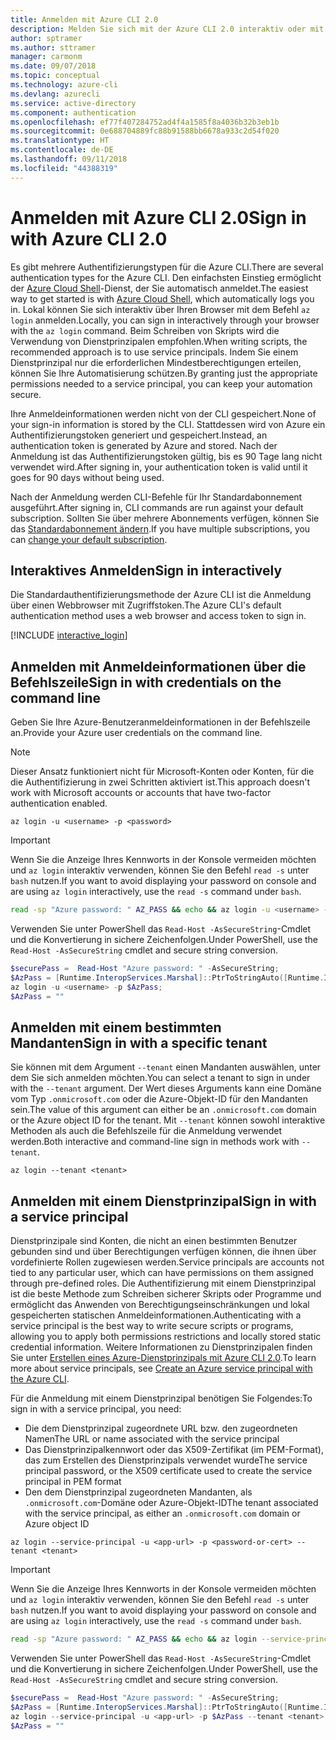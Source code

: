 ```yaml
---
title: Anmelden mit Azure CLI 2.0
description: Melden Sie sich mit der Azure CLI 2.0 interaktiv oder mit lokalen Anmeldeinformationen an.
author: sptramer
ms.author: sttramer
manager: carmonm
ms.date: 09/07/2018
ms.topic: conceptual
ms.technology: azure-cli
ms.devlang: azurecli
ms.service: active-directory
ms.component: authentication
ms.openlocfilehash: ef77f407284752ad4f4a1585f8a4036b32b3eb1b
ms.sourcegitcommit: 0e688704889fc88b91588bb6678a933c2d54f020
ms.translationtype: HT
ms.contentlocale: de-DE
ms.lasthandoff: 09/11/2018
ms.locfileid: "44388319"
---
```

# <a name="sign-in-with-azure-cli-20"></a><span data-ttu-id="d7e1c-103">Anmelden mit Azure CLI 2.0</span><span class="sxs-lookup"><span data-stu-id="d7e1c-103">Sign in with Azure CLI 2.0</span></span>

<span data-ttu-id="d7e1c-104">Es gibt mehrere Authentifizierungstypen für die Azure CLI.</span><span class="sxs-lookup"><span data-stu-id="d7e1c-104">There are several authentication types for the Azure CLI.</span></span> <span data-ttu-id="d7e1c-105">Den einfachsten Einstieg ermöglicht der [Azure Cloud Shell](/azure/cloud-shell/overview)-Dienst, der Sie automatisch anmeldet.</span><span class="sxs-lookup"><span data-stu-id="d7e1c-105">The easiest way to get started is with [Azure Cloud Shell](/azure/cloud-shell/overview), which automatically logs you in.</span></span> <span data-ttu-id="d7e1c-106">Lokal können Sie sich interaktiv über Ihren Browser mit dem Befehl `az login` anmelden.</span><span class="sxs-lookup"><span data-stu-id="d7e1c-106">Locally, you can sign in interactively through your browser with the `az login` command.</span></span> <span data-ttu-id="d7e1c-107">Beim Schreiben von Skripts wird die Verwendung von Dienstprinzipalen empfohlen.</span><span class="sxs-lookup"><span data-stu-id="d7e1c-107">When writing scripts, the recommended approach is to use service principals.</span></span> <span data-ttu-id="d7e1c-108">Indem Sie einem Dienstprinzipal nur die erforderlichen Mindestberechtigungen erteilen, können Sie Ihre Automatisierung schützen.</span><span class="sxs-lookup"><span data-stu-id="d7e1c-108">By granting just the appropriate permissions needed to a service principal, you can keep your automation secure.</span></span>

<span data-ttu-id="d7e1c-109">Ihre Anmeldeinformationen werden nicht von der CLI gespeichert.</span><span class="sxs-lookup"><span data-stu-id="d7e1c-109">None of your sign-in information is stored by the CLI.</span></span> <span data-ttu-id="d7e1c-110">Stattdessen wird von Azure ein Authentifizierungstoken generiert und gespeichert.</span><span class="sxs-lookup"><span data-stu-id="d7e1c-110">Instead, an authentication token is generated by Azure and stored.</span></span> <span data-ttu-id="d7e1c-111">Nach der Anmeldung ist das Authentifizierungstoken gültig, bis es 90 Tage lang nicht verwendet wird.</span><span class="sxs-lookup"><span data-stu-id="d7e1c-111">After signing in, your authentication token is valid until it goes for 90 days without being used.</span></span>

<span data-ttu-id="d7e1c-112">Nach der Anmeldung werden CLI-Befehle für Ihr Standardabonnement ausgeführt.</span><span class="sxs-lookup"><span data-stu-id="d7e1c-112">After signing in, CLI commands are run against your default subscription.</span></span> <span data-ttu-id="d7e1c-113">Sollten Sie über mehrere Abonnements verfügen, können Sie das [Standardabonnement ändern](manage-azure-subscriptions-azure-cli.md).</span><span class="sxs-lookup"><span data-stu-id="d7e1c-113">If you have multiple subscriptions, you can [change your default subscription](manage-azure-subscriptions-azure-cli.md).</span></span>

## <a name="sign-in-interactively"></a><span data-ttu-id="d7e1c-114">Interaktives Anmelden</span><span class="sxs-lookup"><span data-stu-id="d7e1c-114">Sign in interactively</span></span>

<span data-ttu-id="d7e1c-115">Die Standardauthentifizierungsmethode der Azure CLI ist die Anmeldung über einen Webbrowser mit Zugriffstoken.</span><span class="sxs-lookup"><span data-stu-id="d7e1c-115">The Azure CLI's default authentication method uses a web browser and access token to sign in.</span></span>

[!INCLUDE [interactive_login](includes/interactive-login.md)]

## <a name="sign-in-with-credentials-on-the-command-line"></a><span data-ttu-id="d7e1c-116">Anmelden mit Anmeldeinformationen über die Befehlszeile</span><span class="sxs-lookup"><span data-stu-id="d7e1c-116">Sign in with credentials on the command line</span></span>

<span data-ttu-id="d7e1c-117">Geben Sie Ihre Azure-Benutzeranmeldeinformationen in der Befehlszeile an.</span><span class="sxs-lookup"><span data-stu-id="d7e1c-117">Provide your Azure user credentials on the command line.</span></span>

> [!Note]
> <span data-ttu-id="d7e1c-118">Dieser Ansatz funktioniert nicht für Microsoft-Konten oder Konten, für die die Authentifizierung in zwei Schritten aktiviert ist.</span><span class="sxs-lookup"><span data-stu-id="d7e1c-118">This approach doesn't work with Microsoft accounts or accounts that have two-factor authentication enabled.</span></span>

```azurecli
az login -u <username> -p <password>
```

> [!IMPORTANT]
> <span data-ttu-id="d7e1c-119">Wenn Sie die Anzeige Ihres Kennworts in der Konsole vermeiden möchten und `az login` interaktiv verwenden, können Sie den Befehl `read -s` unter `bash` nutzen.</span><span class="sxs-lookup"><span data-stu-id="d7e1c-119">If you want to avoid displaying your password on console and are using `az login` interactively, use the `read -s` command under `bash`.</span></span>
>
> ```bash
> read -sp "Azure password: " AZ_PASS && echo && az login -u <username> -p $AZ_PASS
> ```
>
> <span data-ttu-id="d7e1c-120">Verwenden Sie unter PowerShell das `Read-Host -AsSecureString`-Cmdlet und die Konvertierung in sichere Zeichenfolgen.</span><span class="sxs-lookup"><span data-stu-id="d7e1c-120">Under PowerShell, use the `Read-Host -AsSecureString` cmdlet and secure string conversion.</span></span>
>
> ```powershell
> $securePass =  Read-Host "Azure password: " -AsSecureString;
> $AzPass = [Runtime.InteropServices.Marshal]::PtrToStringAuto([Runtime.InteropServices.Marshal]::SecureStringToBSTR($securePass));
> az login -u <username> -p $AzPass;
> $AzPass = ""
> ```

## <a name="sign-in-with-a-specific-tenant"></a><span data-ttu-id="d7e1c-121">Anmelden mit einem bestimmten Mandanten</span><span class="sxs-lookup"><span data-stu-id="d7e1c-121">Sign in with a specific tenant</span></span>

<span data-ttu-id="d7e1c-122">Sie können mit dem Argument `--tenant` einen Mandanten auswählen, unter dem Sie sich anmelden möchten.</span><span class="sxs-lookup"><span data-stu-id="d7e1c-122">You can select a tenant to sign in under with the `--tenant` argument.</span></span> <span data-ttu-id="d7e1c-123">Der Wert dieses Arguments kann eine Domäne vom Typ `.onmicrosoft.com` oder die Azure-Objekt-ID für den Mandanten sein.</span><span class="sxs-lookup"><span data-stu-id="d7e1c-123">The value of this argument can either be an `.onmicrosoft.com` domain or the Azure object ID for the tenant.</span></span> <span data-ttu-id="d7e1c-124">Mit `--tenant` können sowohl interaktive Methoden als auch die Befehlszeile für die Anmeldung verwendet werden.</span><span class="sxs-lookup"><span data-stu-id="d7e1c-124">Both interactive and command-line sign in methods work with `--tenant`.</span></span>

```azurecli
az login --tenant <tenant>
```

## <a name="sign-in-with-a-service-principal"></a><span data-ttu-id="d7e1c-125">Anmelden mit einem Dienstprinzipal</span><span class="sxs-lookup"><span data-stu-id="d7e1c-125">Sign in with a service principal</span></span>

<span data-ttu-id="d7e1c-126">Dienstprinzipale sind Konten, die nicht an einen bestimmten Benutzer gebunden sind und über Berechtigungen verfügen können, die ihnen über vordefinierte Rollen zugewiesen werden.</span><span class="sxs-lookup"><span data-stu-id="d7e1c-126">Service principals are accounts not tied to any particular user, which can have permissions on them assigned through pre-defined roles.</span></span> <span data-ttu-id="d7e1c-127">Die Authentifizierung mit einem Dienstprinzipal ist die beste Methode zum Schreiben sicherer Skripts oder Programme und ermöglicht das Anwenden von Berechtigungseinschränkungen und lokal gespeicherten statischen Anmeldeinformationen.</span><span class="sxs-lookup"><span data-stu-id="d7e1c-127">Authenticating with a service principal is the best way to write secure scripts or programs, allowing you to apply both permissions restrictions and locally stored static credential information.</span></span> <span data-ttu-id="d7e1c-128">Weitere Informationen zu Dienstprinzipalen finden Sie unter [Erstellen eines Azure-Dienstprinzipals mit Azure CLI 2.0](create-an-azure-service-principal-azure-cli.md).</span><span class="sxs-lookup"><span data-stu-id="d7e1c-128">To learn more about service principals, see [Create an Azure service principal with the Azure CLI](create-an-azure-service-principal-azure-cli.md).</span></span>

<span data-ttu-id="d7e1c-129">Für die Anmeldung mit einem Dienstprinzipal benötigen Sie Folgendes:</span><span class="sxs-lookup"><span data-stu-id="d7e1c-129">To sign in with a service principal, you need:</span></span>

* <span data-ttu-id="d7e1c-130">Die dem Dienstprinzipal zugeordnete URL bzw. den zugeordneten Namen</span><span class="sxs-lookup"><span data-stu-id="d7e1c-130">The URL or name associated with the service principal</span></span>
* <span data-ttu-id="d7e1c-131">Das Dienstprinzipalkennwort oder das X509-Zertifikat (im PEM-Format), das zum Erstellen des Dienstprinzipals verwendet wurde</span><span class="sxs-lookup"><span data-stu-id="d7e1c-131">The service principal password, or the X509 certificate used to create the service principal in PEM format</span></span>
* <span data-ttu-id="d7e1c-132">Den dem Dienstprinzipal zugeordneten Mandanten, als `.onmicrosoft.com`-Domäne oder Azure-Objekt-ID</span><span class="sxs-lookup"><span data-stu-id="d7e1c-132">The tenant associated with the service principal, as either an `.onmicrosoft.com` domain or Azure object ID</span></span>

```azurecli
az login --service-principal -u <app-url> -p <password-or-cert> --tenant <tenant>
```

> [!IMPORTANT]
> <span data-ttu-id="d7e1c-133">Wenn Sie die Anzeige Ihres Kennworts in der Konsole vermeiden möchten und `az login` interaktiv verwenden, können Sie den Befehl `read -s` unter `bash` nutzen.</span><span class="sxs-lookup"><span data-stu-id="d7e1c-133">If you want to avoid displaying your password on console and are using `az login` interactively, use the `read -s` command under `bash`.</span></span>
>
> ```bash
> read -sp "Azure password: " AZ_PASS && echo && az login --service-principal -u <app-url> -p $AZ_PASS --tenant <tenant>
> ```
>
> <span data-ttu-id="d7e1c-134">Verwenden Sie unter PowerShell das `Read-Host -AsSecureString`-Cmdlet und die Konvertierung in sichere Zeichenfolgen.</span><span class="sxs-lookup"><span data-stu-id="d7e1c-134">Under PowerShell, use the `Read-Host -AsSecureString` cmdlet and secure string conversion.</span></span>
>
> ```powershell
> $securePass =  Read-Host "Azure password: " -AsSecureString;
> $AzPass = [Runtime.InteropServices.Marshal]::PtrToStringAuto([Runtime.InteropServices.Marshal]::SecureStringToBSTR($securePass));
> az login --service-principal -u <app-url> -p $AzPass --tenant <tenant>;
> $AzPass = ""
> ```
